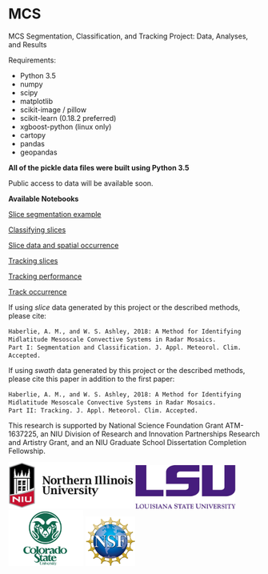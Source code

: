 # MCS

MCS Segmentation, Classification, and Tracking Project: Data, Analyses, and Results

Requirements:

<ul>
  <li>Python 3.5</li>
  <li>numpy</li>
  <li>scipy</li>
  <li>matplotlib</li>
  <li>scikit-image / pillow</li>
  <li>scikit-learn (0.18.2 preferred)</li>
  <li>xgboost-python (linux only)</li>
  <li>cartopy</li>
  <li>pandas</li>
  <li>geopandas</li>
</ul>

<strong>All of the pickle data files were built using Python 3.5</strong>

Public access to data will be available soon.

<strong>Available Notebooks</strong>

<p><a href="https://github.com/ahaberlie/MCS/blob/master/mcs/notebooks/Slice_segmentation.ipynb">Slice segmentation example</a></p>
<p><a href="https://github.com/ahaberlie/MCS/blob/master/mcs/notebooks/Testing_and_training_data.ipynb">Classifying slices</a></p>
<p><a href="https://github.com/ahaberlie/MCS/blob/master/mcs/notebooks/Slice_data_and_spatial_occurrence.ipynb">Slice data and spatial occurrence</a></p>
<p><a href="https://github.com/ahaberlie/MCS/blob/master/mcs/notebooks/Swath_building.ipynb">Tracking slices</a></p>
<p><a href="https://github.com/ahaberlie/MCS/blob/master/mcs/notebooks/Test_Track_Performance.ipynb">Tracking performance</a></p>
<p><a href="https://github.com/ahaberlie/MCS/blob/master/mcs/notebooks/MCS_Swath_Occurrence.ipynb">Track occurrence</a></p>

If using *slice* data generated by this project or the described methods, please cite:

```
Haberlie, A. M., and W. S. Ashley, 2018: A Method for Identifying Midlatitude Mesoscale Convective Systems in Radar Mosaics. 
Part I: Segmentation and Classification. J. Appl. Meteorol. Clim. Accepted.
```

If using *swath* data generated by this project or the described methods, please cite this paper in addition to the first paper:

```
Haberlie, A. M., and W. S. Ashley, 2018: A Method for Identifying Midlatitude Mesoscale Convective Systems in Radar Mosaics. 
Part II: Tracking. J. Appl. Meteorol. Clim. Accepted.
```

This research is supported by National Science Foundation Grant ATM-1637225, 
an NIU Division of Research and Innovation Partnerships Research and Artistry Grant, 
and an NIU Graduate School Dissertation Completion Fellowship. 

<p float="left">
  <img src="/Pictures/Northern_Illinois_University_logo.jpg" width="250" /> 
  <img src="/Pictures/LSU_FullName_Purple_RGB.jpg" width="200" />
  <img src="/Pictures/downloads_logos_other_csu_logos.jpg" width="150" />
  <img src="/Pictures/nsf1.jpg" width="100" />
</p>


